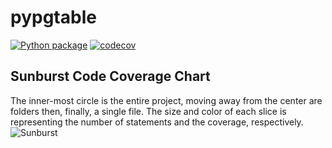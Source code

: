 # pypgtable

[![Python package](https://github.com/Shapedsundew9/pypgtable/actions/workflows/python-package.yml/badge.svg?branch=main)](https://github.com/Shapedsundew9/obscure-password/actions/workflows/python-package.yml)
[![codecov](https://codecov.io/gh/Shapedsundew9/pypgtable/branch/main/graph/badge.svg?token=Z9C9Z9B3T1)](https://codecov.io/gh/Shapedsundew9/obscure-password)

## Sunburst Code Coverage Chart

 The inner-most circle is the entire project, moving away from the center are folders then, finally, a single file. The size and color of each slice is representing the number of statements and the coverage, respectively.
 ![Sunburst](https://codecov.io/gh/Shapedsundew9/obscure-password/branch/main/graphs/sunburst.svg)
